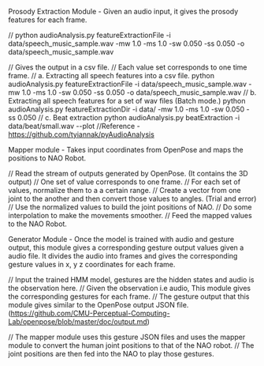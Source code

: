 Prosody Extraction Module - Given an audio input, it gives the prosody features for each frame.

// python audioAnalysis.py featureExtractionFile -i data/speech_music_sample.wav -mw 1.0 -ms 1.0 -sw 0.050 -ss 0.050 -o data/speech_music_sample.wav

// Gives the output in a csv file.
// Each value set corresponds to one time frame.
// a. Extracting all speech features into a csv file. python audioAnalysis.py featureExtractionFile -i data/speech_music_sample.wav -mw 1.0 -ms 1.0 -sw 0.050 -ss 0.050 -o data/speech_music_sample.wav
// b. Extracting all speech features for a set of wav files (Batch mode.) python audioAnalysis.py featureExtractionDir -i data/ -mw 1.0 -ms 1.0 -sw 0.050 -ss 0.050
// c. Beat extraction python audioAnalysis.py beatExtraction -i data/beat/small.wav --plot
//Reference - https://github.com/tyiannak/pyAudioAnalysis


Mapper module - Takes input coordinates from OpenPose and maps the positions to NAO Robot.

// Read the stream of outputs generated by OpenPose. (It contains the 3D output)
// One set of value corresponds to one frame.
// For each set of values, normalize them to a a certain range.
// Create a vector from one joint to the another and then convert those values to angles. (Trial and error)
// Use the normalized values to build the joint positions of NAO.
// Do some interpolation to make the movements smoother.
// Feed the mapped values to the NAO Robot.


Generator Module - Once the model is trained with audio and gesture output, this module gives a corresponding gesture output values given a audio file.
It divides the audio into frames and gives the corresponding gesture values in x, y z coordinates for each frame.

// Input the trained HMM model, gestures are the hidden states and audio is the observation here.
// Given the observation i.e audio, This module gives the corresponding gestures for each frame.
// The gesture output that this module gives similar to the OpenPose output JSON file. (https://github.com/CMU-Perceptual-Computing-Lab/openpose/blob/master/doc/output.md)



// The mapper module uses this gesture JSON files and uses the mapper module to convert the human joint positions to that of the NAO robot.
// The joint positions are then fed into the NAO to play those gestures.



